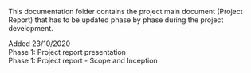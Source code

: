 
This documentation folder contains the project main document (Project Report) that has to be updated phase by phase during the project development.

Added 23/10/2020  
Phase 1: Project report presentation  
Phase 1: Project report - Scope and Inception  
